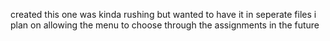 created this one was kinda rushing but wanted to have it in seperate files i plan on allowing the menu to choose through the assignments in the future
